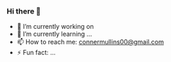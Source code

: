 ### Hi there 👋
- 🔭 I’m currently working on 
- 🌱 I’m currently learning ...
- 📫 How to reach me: connermullins00@gmail.com
- ⚡ Fun fact: ...
<!--
**cmullins00/cmullins00** is a ✨ _special_ ✨ repository because its `README.md` (this file) appears on your GitHub profile.

Here are some ideas to get you started:

- 🔭 I’m currently working on ...
- 🌱 I’m currently learning ...
- 👯 I’m looking to collaborate on ...
- 🤔 I’m looking for help with ...
- 💬 Ask me about ...
- 📫 How to reach me: ...
- 😄 Pronouns: ...
- ⚡ Fun fact: ...
-->
